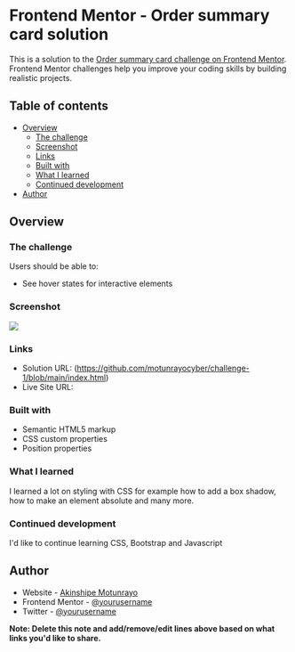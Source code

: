 # Frontend Mentor - Order summary card solution

This is a solution to the [Order summary card challenge on Frontend Mentor](https://www.frontendmentor.io/challenges/order-summary-component-QlPmajDUj). Frontend Mentor challenges help you improve your coding skills by building realistic projects. 

## Table of contents

- [Overview](#overview)
  - [The challenge](#the-challenge)
  - [Screenshot](#screenshot)
  - [Links](#links)
  - [Built with](#built-with)
  - [What I learned](#what-i-learned)
  - [Continued development](#continued-development)
- [Author](#author)


## Overview

### The challenge

Users should be able to:

- See hover states for interactive elements

### Screenshot

![](https://github.com/motunrayocyber/challenge-1/blob/main/Screenshot%20(18).png)


### Links

- Solution URL: (https://github.com/motunrayocyber/challenge-1/blob/main/index.html)
- Live Site URL: 


### Built with

- Semantic HTML5 markup
- CSS custom properties
- Position properties


### What I learned

I learned a lot on styling with CSS for example how to add a box shadow, how to make an element absolute and many more.

### Continued development

I'd like to continue learning CSS, Bootstrap and Javascript

## Author

- Website - [Akinshipe Motunrayo](https://www.your-site.com)
- Frontend Mentor - [@yourusername](https://www.frontendmentor.io/profile/yourusername)
- Twitter - [@yourusername](https://www.twitter.com/yourusername)

**Note: Delete this note and add/remove/edit lines above based on what links you'd like to share.**
